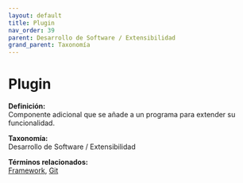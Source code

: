```yaml
---
layout: default
title: Plugin
nav_order: 39
parent: Desarrollo de Software / Extensibilidad
grand_parent: Taxonomía
---
```


# Plugin

**Definición:**  
Componente adicional que se añade a un programa para extender su funcionalidad.

**Taxonomía:**  
Desarrollo de Software / Extensibilidad

**Términos relacionados:**  
[Framework](https://maleniski.github.io/diccionario-angl-tec-mx/docs/taxonomia/desarrollo--de--software--/--extensibilidad/framework.html), [Git](https://maleniski.github.io/diccionario-angl-tec-mx/docs/taxonomia/desarrollo--de--software--/--extensibilidad/git.html)
